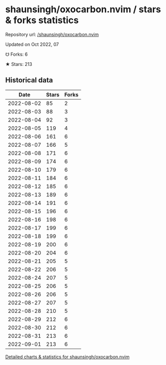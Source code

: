 # shaunsingh/oxocarbon.nvim / stars & forks statistics

Repository url: [/shaunsingh/oxocarbon.nvim](https://github.com/shaunsingh/oxocarbon.nvim)

Updated on Oct 2022, 07

☋ Forks: 6

★ Stars: 213

## Historical data
| Date | Stars | Forks |
|------|-------|-------|
| 2022-08-02 | 85 | 2 | 
| 2022-08-03 | 88 | 3 | 
| 2022-08-04 | 92 | 3 | 
| 2022-08-05 | 119 | 4 | 
| 2022-08-06 | 161 | 6 | 
| 2022-08-07 | 166 | 5 | 
| 2022-08-08 | 171 | 6 | 
| 2022-08-09 | 174 | 6 | 
| 2022-08-10 | 179 | 6 | 
| 2022-08-11 | 184 | 6 | 
| 2022-08-12 | 185 | 6 | 
| 2022-08-13 | 189 | 6 | 
| 2022-08-14 | 191 | 6 | 
| 2022-08-15 | 196 | 6 | 
| 2022-08-16 | 198 | 6 | 
| 2022-08-17 | 199 | 6 | 
| 2022-08-18 | 199 | 6 | 
| 2022-08-19 | 200 | 6 | 
| 2022-08-20 | 204 | 6 | 
| 2022-08-21 | 205 | 5 | 
| 2022-08-22 | 206 | 5 | 
| 2022-08-24 | 207 | 5 | 
| 2022-08-25 | 206 | 5 | 
| 2022-08-26 | 206 | 5 | 
| 2022-08-27 | 207 | 5 | 
| 2022-08-28 | 210 | 5 | 
| 2022-08-29 | 212 | 6 | 
| 2022-08-30 | 212 | 6 | 
| 2022-08-31 | 213 | 6 | 
| 2022-09-01 | 213 | 6 | 


[Detailed charts & statistics for shaunsingh/oxocarbon.nvim](https://reviewgithub.com/rep/shaunsingh/oxocarbon.nvim)
